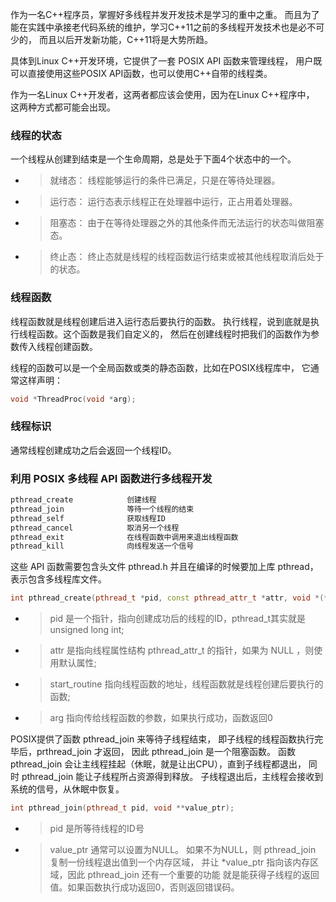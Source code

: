 作为一名C++程序员，掌握好多线程并发开发技术是学习的重中之重。
而且为了能在实践中承接老代码系统的维护，学习C++11之前的多线程开发技术也是必不可少的，
而且以后开发新功能，C++11将是大势所趋。

具体到Linux C++开发环境，它提供了一套 POSIX API 函数来管理线程，
用户既可以直接使用这些POSIX API函数，也可以使用C++自带的线程类。

作为一名Linux C++开发者，这两者都应该会使用，因为在Linux C++程序中，
这两种方式都可能会出现。


### 线程的状态
一个线程从创建到结束是一个生命周期，总是处于下面4个状态中的一个。

 - > 就绪态：
    线程能够运行的条件已满足，只是在等待处理器。

 - > 运行态：
    运行态表示线程正在处理器中运行，正占用着处理器。

 - > 阻塞态：
     由于在等待处理器之外的其他条件而无法运行的状态叫做阻塞态。

 - > 终止态：
    终止态就是线程的线程函数运行结束或被其他线程取消后处于的状态。


### 线程函数 
线程函数就是线程创建后进入运行态后要执行的函数。
执行线程，说到底就是执行线程函数。这个函数是我们自定义的，
然后在创建线程时把我们的函数作为参数传入线程创建函数。

线程的函数可以是一个全局函数或类的静态函数，比如在POSIX线程库中，
它通常这样声明：
```cpp
void *ThreadProc(void *arg);
```

### 线程标识
通常线程创建成功之后会返回一个线程ID。

### 利用 POSIX 多线程 API 函数进行多线程开发
```txt
pthread_create            创建线程
pthread_join              等待一个线程的结束
pthread_self              获取线程ID
pthread_cancel            取消另一个线程
pthread_exit              在线程函数中调用来退出线程函数
pthread_kill              向线程发送一个信号
```
这些 API 函数需要包含头文件 pthread.h 并且在编译的时候要加上库 pthread，表示包含多线程库文件。


```cpp
int pthread_create(pthread_t *pid, const pthread_attr_t *attr, void *(*start_routine)(void *), void *arg);
```
 - > pid 是一个指针，指向创建成功后的线程的ID，pthread_t其实就是 unsigned long int;
 - > attr 是指向线程属性结构 pthread_attr_t 的指针，如果为 NULL ，则使用默认属性;
 - > start_routine 指向线程函数的地址，线程函数就是线程创建后要执行的函数;
 - > arg 指向传给线程函数的参数，如果执行成功，函数返回0


POSIX提供了函数 pthread_join 来等待子线程结束，
即子线程的线程函数执行完毕后，prthread_join 才返回，
因此 pthread_join 是一个阻塞函数。
函数 pthread_join 会让主线程挂起（休眠，就是让出CPU），直到子线程都退出，
同时 pthread_join 能让子线程所占资源得到释放。
子线程退出后，主线程会接收到系统的信号，从休眠中恢复。

```cpp
int pthread_join(pthread_t pid, void **value_ptr);
```
 - > pid 是所等待线程的ID号
 - > value_ptr 通常可以设置为NULL。
如果不为NULL，则 pthread_join 复制一份线程退出值到一个内存区域，
并让 *value_ptr 指向该内存区域，因此 pthread_join 还有一个重要的功能
就是能获得子线程的返回值。如果函数执行成功返回0，否则返回错误码。
 




































